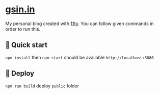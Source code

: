<h1>
  <a href="https://gsin.in">
    gsin.in
  </a>
</h1>
<p>
  My personal blog created with <a href="https://www.11ty.dev/">11ty</a>. You can follow given commands in order to run this.
</p>

## 🚀 Quick start

`npm install` then `npm start` should be available `http://localhost:8080`

## 💫 Deploy

`npm run build` deploy `public` folder
